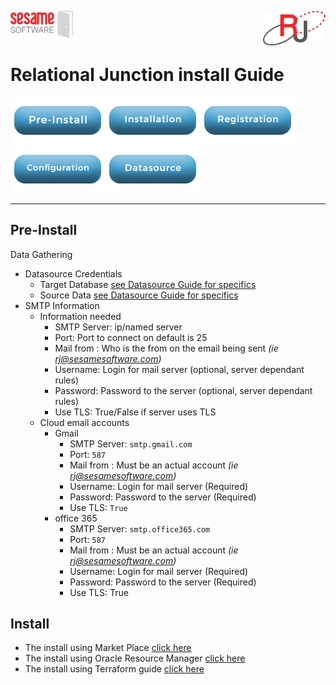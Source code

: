 <img  src="../images/SesameSoftwareLogo-2020Final.png" width="100"><img align=right src="../images/RJOrbitLogo-2021Final.png" width="100">

# Relational Junction install Guide

[![Pre-Installation](../images/Button_PreInstall.png)](../README.md)[![Installation](../images/Button_Installation.png)](installguide.md)[![Registration](../images/Button_Registration.png)](RegistrationGuide.md)[![Configuration](../images/Button_Configuration.png)](configurationGuide.md)[![Datasource](../images/Button_Datasource.png)](../Datasources/README.md)

---

## Pre-Install

Data Gathering

* Datasource Credentials
  * Target Database [see Datasource Guide for specifics](Datasources/README.md)
  * Source Data [see Datasource Guide for specifics](Datasources/README.md)
* SMTP Information
  * Information needed
    * SMTP Server: ip/named server 
    * Port: Port to connect on default is 25
    * Mail from : Who is the from on the email being sent *(ie rj@sesamesoftware.com)*
    * Username: Login for mail server (optional, server dependant rules)
    * Password: Password to the server (optional, server dependant rules)
    * Use TLS: True/False if server uses TLS
  * Cloud email accounts
    * Gmail 
      * SMTP Server: `smtp.gmail.com`
      * Port: `587`
      * Mail from : Must be an actual account *(ie rj@sesamesoftware.com)*
      * Username: Login for mail server (Required)
      * Password: Password to the server (Required)
      * Use TLS: `True`
    * office 365
      * SMTP Server: `smtp.office365.com`
      * Port: `587`
      * Mail from : Must be an actual account *(ie rj@sesamesoftware.com)*
      * Username: Login for mail server (Required)
      * Password: Password to the server (Required)
      * Use TLS: True

## Install

* The install using Market Place [click here](installWithMarketPlace.md)
* The install using Oracle Resource Manager [click here](installwithORM.md)
* The install using Terraform guide [click here](installwithTerraform.md)
